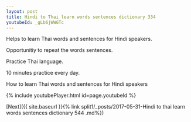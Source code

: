 ```yaml
---
layout: post
title: Hindi to Thai learn words sentences dictionary 334 
youtubeId: _gLb6jWWGTc
---
```

 
 
Helps to learn Thai words and sentences for Hindi speakers.

Opportunitiy to repeat the words sentences. 

Practice Thai language. 
 
10 minutes practice every day. 
 
How to learn Thai words and sentences for Hindi speakers 
 
{% include youtubePlayer.html id=page.youtubeId %}
 
 
[Next]({{ site.baseurl }}{% link  split1/_posts/2017-05-31-Hindi to thai learn words sentences dictionary 544 .md%})
 
